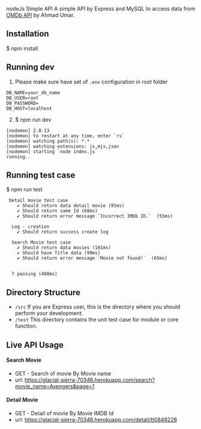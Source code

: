 
nodeJs Simple API
A simple API by Express and MySQL to access data from 
[OMDb API](http://www.omdbapi.com/) by Ahmad Umar.

## Installation
   $ npm install


## Running dev
1.  Please make sure have set of `.env` configuration in root folder

 ```
 DB_NAME=your_db_name
DB_USER=root
DB_PASSWORD=
DB_HOST=localhost
```

  2.  $ npm run dev
   ```
   [nodemon] 2.0.13
[nodemon] to restart at any time, enter `rs`
[nodemon] watching path(s): *.*
[nodemon] watching extensions: js,mjs,json
[nodemon] starting `node index.js`
running..
   ```

## Running test case
   $ npm run test

```
 Detail movie test case
    ✔ Should return data detail movie (91ms)
    ✔ Should return same Id (68ms)
    ✔ Should return error message `Incorrect IMDb ID.`  (55ms)

  Log - creation
    ✔ Should return success create log

  Search Movie test case
    ✔ Should return data movies (101ms)
    ✔ Should have Title data (99ms)
    ✔ Should return error message `Movie not found!`  (65ms)


  7 passing (488ms)
```

## Directory Structure

- `/src` If you are Express user, this is the directory where you should perform your development.
- `/test` This directory contains the unit test case for module or core function.


## Live API Usage
#### Search Movie
- GET - Search of movie By Movie name  
- url: https://glacial-sierra-70346.herokuapp.com/search?movie_name=Avengers&page=1


#### Detail Movie
- GET - Detail of movie By Movie IMDB Id 
- url: https://glacial-sierra-70346.herokuapp.com/detail/tt0848228
